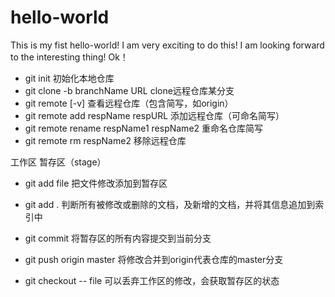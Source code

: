 # hello-world
This is my fist hello-world!
I am very exciting to do this!
I am looking forward to the interesting thing!
Ok！
- git init   初始化本地仓库
- git clone -b branchName URL   clone远程仓库某分支
- git remote [-v] 查看远程仓库（包含简写，如origin）
- git remote add respName respURL  添加远程仓库（可命名简写）
- git remote rename respName1 respName2  重命名仓库简写
- git remote rm respName2  移除远程仓库

工作区  暂存区（stage） 
- git add file 把文件修改添加到暂存区
- git add . 判断所有被修改或删除的文档，及新增的文档，并将其信息追加到索引中
- git commit 将暂存区的所有内容提交到当前分支
- git push origin master  将修改合并到origin代表仓库的master分支

- git checkout -- file   可以丢弃工作区的修改，会获取暂存区的状态
